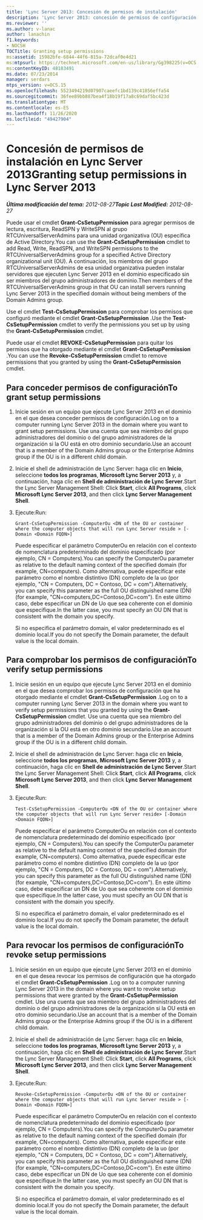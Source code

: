 ```yaml
---
title: 'Lync Server 2013: Concesión de permisos de instalación'
description: 'Lync Server 2013: concesión de permisos de configuración.'
ms.reviewer: ''
ms.author: v-lanac
author: lanachin
f1.keywords:
- NOCSH
TOCTitle: Granting setup permissions
ms:assetid: 15982bfe-6844-44f6-815a-72dcaf0e4d21
ms:mtpsurl: https://technet.microsoft.com/en-us/library/Gg398225(v=OCS.15)
ms:contentKeyID: 48183491
ms.date: 07/23/2014
manager: serdars
mtps_version: v=OCS.15
ms.openlocfilehash: 5523494219d07907caeefc1bd139c41856effa54
ms.sourcegitcommit: 36fee89bb887bea4f18b19f17a8c69daf5bc423d
ms.translationtype: MT
ms.contentlocale: es-ES
ms.lasthandoff: 11/26/2020
ms.locfileid: "49427904"
---
```

# <a name="granting-setup-permissions-in-lync-server-2013"></a><span data-ttu-id="9f67d-103">Concesión de permisos de instalación en Lync Server 2013</span><span class="sxs-lookup"><span data-stu-id="9f67d-103">Granting setup permissions in Lync Server 2013</span></span>

<div data-xmlns="http://www.w3.org/1999/xhtml">

<div class="topic" data-xmlns="http://www.w3.org/1999/xhtml" data-msxsl="urn:schemas-microsoft-com:xslt" data-cs="https://msdn.microsoft.com/">

<div data-asp="https://msdn2.microsoft.com/asp">



</div>

<div id="mainSection">

<div id="mainBody"><span data-ttu-id="9f67d-104">

<span> </span></span><span class="sxs-lookup"><span data-stu-id="9f67d-104">

<span> </span></span></span>

<span data-ttu-id="9f67d-105">_**Última modificación del tema:** 2012-08-27_</span><span class="sxs-lookup"><span data-stu-id="9f67d-105">_**Topic Last Modified:** 2012-08-27_</span></span>

<span data-ttu-id="9f67d-106">Puede usar el cmdlet **Grant-CsSetupPermission** para agregar permisos de lectura, escritura, ReadSPN y WriteSPN al grupo RTCUniversalServerAdmins para una unidad organizativa (OU) específica de Active Directory.</span><span class="sxs-lookup"><span data-stu-id="9f67d-106">You can use the **Grant-CsSetupPermission** cmdlet to add Read, Write, ReadSPN, and WriteSPN permissions to the RTCUniversalServerAdmins group for a specified Active Directory organizational unit (OU).</span></span> <span data-ttu-id="9f67d-107">A continuación, los miembros del grupo RTCUniversalServerAdmins de esa unidad organizativa pueden instalar servidores que ejecuten Lync Server 2013 en el dominio especificado sin ser miembros del grupo administradores de dominio.</span><span class="sxs-lookup"><span data-stu-id="9f67d-107">Then members of the RTCUniversalServerAdmins group in that OU can install servers running Lync Server 2013 in the specified domain without being members of the Domain Admins group.</span></span>

<span data-ttu-id="9f67d-108">Use el cmdlet **Test-CsSetupPermission** para comprobar los permisos que configuró mediante el cmdlet **Grant-CsSetupPermission** .</span><span class="sxs-lookup"><span data-stu-id="9f67d-108">Use the **Test-CsSetupPermission** cmdlet to verify the permissions you set up by using the **Grant-CsSetupPermission** cmdlet.</span></span>

<span data-ttu-id="9f67d-109">Puede usar el cmdlet **REVOKE-CsSetupPermission** para quitar los permisos que ha otorgado mediante el cmdlet **Grant-CsSetupPermission** .</span><span class="sxs-lookup"><span data-stu-id="9f67d-109">You can use the **Revoke-CsSetupPermission** cmdlet to remove permissions that you granted by using the **Grant-CsSetupPermission** cmdlet.</span></span>

<div>

## <a name="to-grant-setup-permissions"></a><span data-ttu-id="9f67d-110">Para conceder permisos de configuración</span><span class="sxs-lookup"><span data-stu-id="9f67d-110">To grant setup permissions</span></span>

1.  <span data-ttu-id="9f67d-111">Inicie sesión en un equipo que ejecute Lync Server 2013 en el dominio en el que desea conceder permisos de configuración.</span><span class="sxs-lookup"><span data-stu-id="9f67d-111">Log on to a computer running Lync Server 2013 in the domain where you want to grant setup permissions.</span></span> <span data-ttu-id="9f67d-112">Use una cuenta que sea miembro del grupo administradores del dominio o del grupo administradores de la organización si la OU está en otro dominio secundario.</span><span class="sxs-lookup"><span data-stu-id="9f67d-112">Use an account that is a member of the Domain Admins group or the Enterprise Admins group if the OU is in a different child domain.</span></span>

2.  <span data-ttu-id="9f67d-113">Inicie el shell de administración de Lync Server: haga clic en **Inicio**, seleccione **todos los programas**, **Microsoft Lync Server 2013** y, a continuación, haga clic en **Shell de administración de Lync Server**.</span><span class="sxs-lookup"><span data-stu-id="9f67d-113">Start the Lync Server Management Shell: Click **Start**, click **All Programs**, click **Microsoft Lync Server 2013**, and then click **Lync Server Management Shell**.</span></span>

3.  <span data-ttu-id="9f67d-114">Ejecute:</span><span class="sxs-lookup"><span data-stu-id="9f67d-114">Run:</span></span>
    
        Grant-CsSetupPermission -ComputerOu <DN of the OU or container where the computer objects that will run Lync Server reside > [-Domain <Domain FQDN>]
    
    <span data-ttu-id="9f67d-115">Puede especificar el parámetro ComputerOu en relación con el contexto de nomenclatura predeterminado del dominio especificado (por ejemplo, CN = Computers).</span><span class="sxs-lookup"><span data-stu-id="9f67d-115">You can specify the ComputerOu parameter as relative to the default naming context of the specified domain (for example, CN=computers).</span></span> <span data-ttu-id="9f67d-116">Como alternativa, puede especificar este parámetro como el nombre distintivo (DN) completo de la uo (por ejemplo, "CN = Computers, DC = Contoso, DC = com").</span><span class="sxs-lookup"><span data-stu-id="9f67d-116">Alternatively, you can specify this parameter as the full OU distinguished name (DN) (for example, "CN=computers,DC=Contoso,DC=com").</span></span> <span data-ttu-id="9f67d-117">En este último caso, debe especificar un DN de Uo que sea coherente con el dominio que especifique.</span><span class="sxs-lookup"><span data-stu-id="9f67d-117">In the latter case, you must specify an OU DN that is consistent with the domain you specify.</span></span>
    
    <span data-ttu-id="9f67d-118">Si no especifica el parámetro domain, el valor predeterminado es el dominio local.</span><span class="sxs-lookup"><span data-stu-id="9f67d-118">If you do not specify the Domain parameter, the default value is the local domain.</span></span>

</div>

<div>

## <a name="to-verify-setup-permissions"></a><span data-ttu-id="9f67d-119">Para comprobar los permisos de configuración</span><span class="sxs-lookup"><span data-stu-id="9f67d-119">To verify setup permissions</span></span>

1.  <span data-ttu-id="9f67d-120">Inicie sesión en un equipo que ejecute Lync Server 2013 en el dominio en el que desea comprobar los permisos de configuración que ha otorgado mediante el cmdlet **Grant-CsSetupPermission** .</span><span class="sxs-lookup"><span data-stu-id="9f67d-120">Log on to a computer running Lync Server 2013 in the domain where you want to verify setup permissions that you granted by using the **Grant-CsSetupPermission** cmdlet.</span></span> <span data-ttu-id="9f67d-121">Use una cuenta que sea miembro del grupo administradores del dominio o del grupo administradores de la organización si la OU está en otro dominio secundario.</span><span class="sxs-lookup"><span data-stu-id="9f67d-121">Use an account that is a member of the Domain Admins group or the Enterprise Admins group if the OU is in a different child domain.</span></span>

2.  <span data-ttu-id="9f67d-122">Inicie el shell de administración de Lync Server: haga clic en **Inicio**, seleccione **todos los programas**, **Microsoft Lync Server 2013** y, a continuación, haga clic en **Shell de administración de Lync Server**.</span><span class="sxs-lookup"><span data-stu-id="9f67d-122">Start the Lync Server Management Shell: Click **Start**, click **All Programs**, click **Microsoft Lync Server 2013**, and then click **Lync Server Management Shell**.</span></span>

3.  <span data-ttu-id="9f67d-123">Ejecute:</span><span class="sxs-lookup"><span data-stu-id="9f67d-123">Run:</span></span>
    
        Test-CsSetupPermission -ComputerOu <DN of the OU or container where the computer objects that will run Lync Server reside> [-Domain <Domain FQDN>]
    
    <span data-ttu-id="9f67d-124">Puede especificar el parámetro ComputerOu en relación con el contexto de nomenclatura predeterminado del dominio especificado (por ejemplo, CN = Computers).</span><span class="sxs-lookup"><span data-stu-id="9f67d-124">You can specify the ComputerOu parameter as relative to the default naming context of the specified domain (for example, CN=computers).</span></span> <span data-ttu-id="9f67d-125">Como alternativa, puede especificar este parámetro como el nombre distintivo (DN) completo de la uo (por ejemplo, "CN = Computers, DC = Contoso, DC = com").</span><span class="sxs-lookup"><span data-stu-id="9f67d-125">Alternatively, you can specify this parameter as the full OU distinguished name (DN) (for example, "CN=computers,DC=Contoso,DC=com").</span></span> <span data-ttu-id="9f67d-126">En este último caso, debe especificar un DN de Uo que sea coherente con el dominio que especifique.</span><span class="sxs-lookup"><span data-stu-id="9f67d-126">In the latter case, you must specify an OU DN that is consistent with the domain you specify.</span></span>
    
    <span data-ttu-id="9f67d-127">Si no especifica el parámetro domain, el valor predeterminado es el dominio local.</span><span class="sxs-lookup"><span data-stu-id="9f67d-127">If you do not specify the Domain parameter, the default value is the local domain.</span></span>

</div>

<div>

## <a name="to-revoke-setup-permissions"></a><span data-ttu-id="9f67d-128">Para revocar los permisos de configuración</span><span class="sxs-lookup"><span data-stu-id="9f67d-128">To revoke setup permissions</span></span>

1.  <span data-ttu-id="9f67d-129">Inicie sesión en un equipo que ejecute Lync Server 2013 en el dominio en el que desea revocar los permisos de configuración que ha otorgado el cmdlet **Grant-CsSetupPermission** .</span><span class="sxs-lookup"><span data-stu-id="9f67d-129">Log on to a computer running Lync Server 2013 in the domain where you want to revoke setup permissions that were granted by the **Grant-CsSetupPermission** cmdlet.</span></span> <span data-ttu-id="9f67d-130">Use una cuenta que sea miembro del grupo administradores del dominio o del grupo administradores de la organización si la OU está en otro dominio secundario.</span><span class="sxs-lookup"><span data-stu-id="9f67d-130">Use an account that is a member of the Domain Admins group or the Enterprise Admins group if the OU is in a different child domain.</span></span>

2.  <span data-ttu-id="9f67d-131">Inicie el shell de administración de Lync Server: haga clic en **Inicio**, seleccione **todos los programas**, **Microsoft Lync Server 2013** y, a continuación, haga clic en **Shell de administración de Lync Server**.</span><span class="sxs-lookup"><span data-stu-id="9f67d-131">Start the Lync Server Management Shell: Click **Start**, click **All Programs**, click **Microsoft Lync Server 2013**, and then click **Lync Server Management Shell**.</span></span>

3.  <span data-ttu-id="9f67d-132">Ejecute:</span><span class="sxs-lookup"><span data-stu-id="9f67d-132">Run:</span></span>
    
        Revoke-CsSetupPermission -ComputerOu <DN of the OU or container where the computer objects that will run Lync Server reside > [-Domain <Domain FQDN>]
    
    <span data-ttu-id="9f67d-133">Puede especificar el parámetro ComputerOu en relación con el contexto de nomenclatura predeterminado del dominio especificado (por ejemplo, CN = Computers).</span><span class="sxs-lookup"><span data-stu-id="9f67d-133">You can specify the ComputerOu parameter as relative to the default naming context of the specified domain (for example, CN=computers).</span></span> <span data-ttu-id="9f67d-134">Como alternativa, puede especificar este parámetro como el nombre distintivo (DN) completo de la uo (por ejemplo, "CN = Computers, DC = Contoso, DC = com").</span><span class="sxs-lookup"><span data-stu-id="9f67d-134">Alternatively, you can specify this parameter as the full OU distinguished name (DN) (for example, "CN=computers,DC=Contoso,DC=com").</span></span> <span data-ttu-id="9f67d-135">En este último caso, debe especificar un DN de Uo que sea coherente con el dominio que especifique.</span><span class="sxs-lookup"><span data-stu-id="9f67d-135">In the latter case, you must specify an OU DN that is consistent with the domain you specify.</span></span>
    
    <span data-ttu-id="9f67d-136">Si no especifica el parámetro domain, el valor predeterminado es el dominio local.</span><span class="sxs-lookup"><span data-stu-id="9f67d-136">If you do not specify the Domain parameter, the default value is the local domain.</span></span>

<span data-ttu-id="9f67d-137"></div>

</div>

<span> </span>

</div>

</div>

</span><span class="sxs-lookup"><span data-stu-id="9f67d-137"></div>

</div>

<span> </span>

</div>

</div>

</span></span></div>


